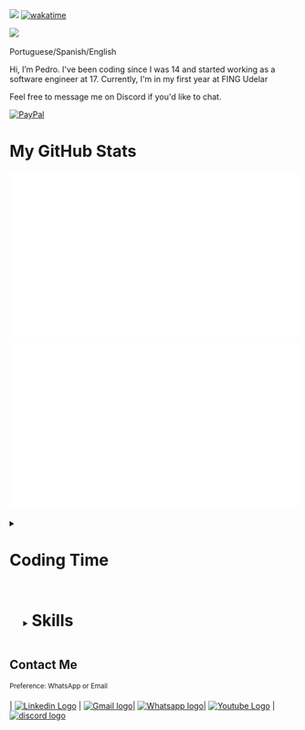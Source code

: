 ![](https://komarev.com/ghpvc/?username=feijoes)
[![wakatime](https://wakatime.com/badge/user/b52595ac-bff5-4381-b089-0e76f437a204.svg)](https://wakatime.com/@b52595ac-bff5-4381-b089-0e76f437a204)


![](https://capsule-render.vercel.app/api?type=transparent&fontColor=703ee5&text=feijoes&height=150&fontSize=100&desc=19%20years%20old%20Brazilian&descAlignY=80&descAlign=60)

Portuguese/Spanish/English

Hi, I’m Pedro. I've been coding since I was 14 and started working as a software engineer at 17. Currently, I'm in my first year at FING Udelar

Feel free to message me on Discord if you'd like to chat.

[![PayPal](https://img.shields.io/badge/PayPal-00457C?style=for-the-badge&logo=paypal&logoColor=white)](https://www.paypal.me/JoaoSMBR)

 # My GitHub Stats
![image](https://github.com/feijoes/feijoes/blob/master/generated/overview.svg)
![image](https://github.com/feijoes/feijoes/blob/master/generated/languages.svg)

<details>
  <summary><h1>Coding Time</h1>  
  </summary>
   <img src="https://github-readme-stats.vercel.app/api/wakatime?username=feijoes&theme=dark" alt="wakatime stats">
</details>



<div id="user-content-toc">
  <ul>
    <details>
    <summary><h1 style="display: inline-block;">Skills</h1></summary>
        

## Languages
![My Skills](https://skillicons.dev/icons?i=rust,ts,kotlin,py&theme=dark&perline=9)

## Frontend
![My Skills](https://skillicons.dev/icons?i=bootstrap,react,redux,sass&perline=9)

## Backend
![My Skills](https://skillicons.dev/icons?i=actix,django,express,dotnet,nestjs&theme=dark&perline=9)

## Databases
![My Skills](https://skillicons.dev/icons?i=firebase,mongodb,mysql,postgres,sqlite&theme=dark&perline=9)

## Other Stuff

![My Skills](https://skillicons.dev/icons?i=git,webpack,selenium,postman,docker&theme=dark&perline=11)
    </details>  
  </ul>
</div>

## Contact Me
<sup>Preference: WhatsApp or Email</sup>

| [<img src="https://github.com/TheDudeThatCode/TheDudeThatCode/blob/master/Assets/Linkedin.svg" alt="Linkedin Logo" width="32">](https://www.linkedin.com/in/pedrocaladomoura/) | [<img src="https://github.com/TheDudeThatCode/TheDudeThatCode/blob/master/Assets/Gmail.svg" alt="Gmail logo" height="32">](mailto:pcaladomoura@gmail.com)| [<img src="https://www.speaktech.in/themes/images/whatsapp-icon.png" alt="Whatsapp logo" height="32">](https://web.whatsapp.com/send?phone=598091363661)|  [<img src="https://www.freepnglogos.com/uploads/youtube-play-red-logo-png-transparent-background-6.png" alt="Youtube Logo" width="32">](https://www.youtube.com/@feijoes/videos) | [<img src="https://www.freepnglogos.com/uploads/discord-logo-png/concours-discord-cartes-voeux-fortnite-france-6.png" alt="discord logo" width="36" >](https://discord.com/users/849827543052713984)
